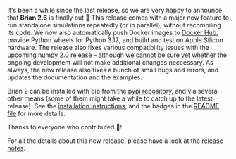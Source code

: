 <!--
.. title: New release: Brian 2.6
.. slug: brian-26
.. date: 2024-03-15 15:40:00 UTC
.. category: news
.. tags: Release,Development
.. type: text
-->

It's been a while since the last release, so we are very happy to announce that **Brian 2.6** is finally out 🎉 This release comes with a major new feature to run standalone simulations repeatedly (or in parallel), without recompiling its code. We now also automatically push Docker images to [Docker Hub](https://hub.docker.com/repository/docker/briansimulator/brian/general), provide Python wheels for Python 3.12, and build and test on Apple Silicon hardware. The release also fixes various compatibility issues with the upcoming numpy 2.0 release – although we cannot be sure yet whether the ongoing development will not make additional changes neccessary. As always, the new release also fixes a bunch of small bugs and errors, and updates the documentation and the examples.

<!-- TEASER_END -->

Brian 2 can be installed with pip from the [pypi repository](https://pypi.org/project/Brian2/), and via several other means (some of them might take a while to catch up to the latest release). See the [installation instructions](https://brian2.readthedocs.io/en/2.6.0/introduction/install.html), and the badges in the [README file](https://github.com/brian-team/brian2) for more details.

Thanks to everyone who contributed 🤝!

For all the details about this new release, please have a look at the [release notes](https://brian2.readthedocs.io/en/2.6.0/introduction/release_notes.html).
